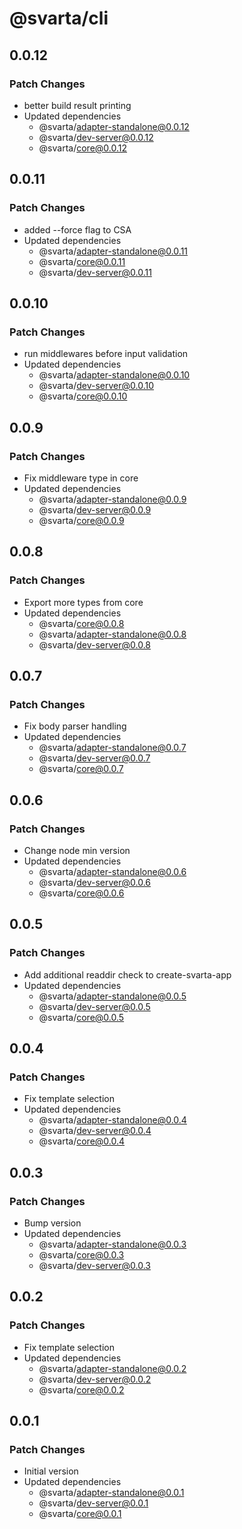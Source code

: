 # @svarta/cli

## 0.0.12

### Patch Changes

- better build result printing
- Updated dependencies
  - @svarta/adapter-standalone@0.0.12
  - @svarta/dev-server@0.0.12
  - @svarta/core@0.0.12

## 0.0.11

### Patch Changes

- added --force flag to CSA
- Updated dependencies
  - @svarta/adapter-standalone@0.0.11
  - @svarta/core@0.0.11
  - @svarta/dev-server@0.0.11

## 0.0.10

### Patch Changes

- run middlewares before input validation
- Updated dependencies
  - @svarta/adapter-standalone@0.0.10
  - @svarta/dev-server@0.0.10
  - @svarta/core@0.0.10

## 0.0.9

### Patch Changes

- Fix middleware type in core
- Updated dependencies
  - @svarta/adapter-standalone@0.0.9
  - @svarta/dev-server@0.0.9
  - @svarta/core@0.0.9

## 0.0.8

### Patch Changes

- Export more types from core
- Updated dependencies
  - @svarta/core@0.0.8
  - @svarta/adapter-standalone@0.0.8
  - @svarta/dev-server@0.0.8

## 0.0.7

### Patch Changes

- Fix body parser handling
- Updated dependencies
  - @svarta/adapter-standalone@0.0.7
  - @svarta/dev-server@0.0.7
  - @svarta/core@0.0.7

## 0.0.6

### Patch Changes

- Change node min version
- Updated dependencies
  - @svarta/adapter-standalone@0.0.6
  - @svarta/dev-server@0.0.6
  - @svarta/core@0.0.6

## 0.0.5

### Patch Changes

- Add additional readdir check to create-svarta-app
- Updated dependencies
  - @svarta/adapter-standalone@0.0.5
  - @svarta/dev-server@0.0.5
  - @svarta/core@0.0.5

## 0.0.4

### Patch Changes

- Fix template selection
- Updated dependencies
  - @svarta/adapter-standalone@0.0.4
  - @svarta/dev-server@0.0.4
  - @svarta/core@0.0.4

## 0.0.3

### Patch Changes

- Bump version
- Updated dependencies
  - @svarta/adapter-standalone@0.0.3
  - @svarta/core@0.0.3
  - @svarta/dev-server@0.0.3

## 0.0.2

### Patch Changes

- Fix template selection
- Updated dependencies
  - @svarta/adapter-standalone@0.0.2
  - @svarta/dev-server@0.0.2
  - @svarta/core@0.0.2

## 0.0.1

### Patch Changes

- Initial version
- Updated dependencies
  - @svarta/adapter-standalone@0.0.1
  - @svarta/dev-server@0.0.1
  - @svarta/core@0.0.1
